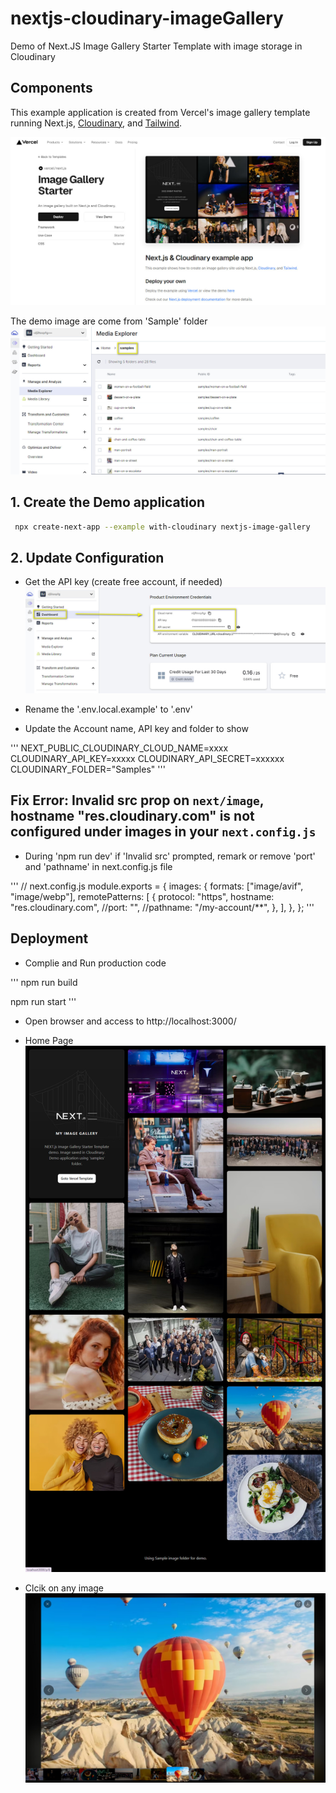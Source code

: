 # nextjs-cloudinary-imageGallery 
Demo of Next.JS Image Gallery Starter Template with image storage in Cloudinary

## Components

This example application is created from Vercel's image gallery template running Next.js, [Cloudinary](https://cloudinary.com), and [Tailwind](https://tailwindcss.com).

![Image_Gallery_Starter](./README.screen/Image_Gallery_Starter_template.jpg)


The demo image are come from 'Sample' folder
![Sample Image](./README.screen/sample_image.jpg)


## 1. Create the Demo application


```bash
 npx create-next-app --example with-cloudinary nextjs-image-gallery
```

## 2. Update Configuration 
- Get the API key (create free account, if needed)
![API key](./README.screen/API_key.jpg)

- Rename the '.env.local.example' to '.env'
- Update the Account name, API key and folder to show

'''
NEXT_PUBLIC_CLOUDINARY_CLOUD_NAME=xxxx
CLOUDINARY_API_KEY=xxxxx
CLOUDINARY_API_SECRET=xxxxxx
CLOUDINARY_FOLDER="Samples"
'''

## Fix Error: Invalid src prop on `next/image`, hostname "res.cloudinary.com" is not configured under images in your `next.config.js`

- During 'npm run dev' if 'Invalid src' prompted, remark or remove 'port' and 'pathname' in next.config.js file

'''
// next.config.js
module.exports = {
  images: {
    formats: ["image/avif", "image/webp"],
    remotePatterns: [
      {
        protocol: "https",
        hostname: "res.cloudinary.com",
        //port: "",
        //pathname: "/my-account/**",
      },
    ],
  },
};
'''

## Deployment

- Complie and Run production code

'''
npm run build

npm run start
'''

- Open browser and access to http://localhost:3000/

- Home Page
![Home](./README.screen/Home.jpg)

- Clcik on any image
![Home](./README.screen/Picture.jpg)


